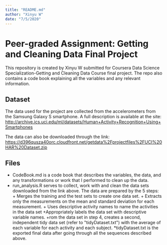```yaml
---
title: "README.md"
author: "Xinyu W"
date: "7/5/2020"
---
```


# Peer-graded Assignment: Getting and Cleaning Data Final Project

This repository is created by Xinyu W submitted for Coursera Data Science Specialization-Getting and Cleaning Data Course final project. The repo also contains a code book explaining all the variables and any relevant information.

## Dataset
The data used for the project are collected from the accelerometers from the Samsung Galaxy S smartphone. A full description is available at the site: http://archive.ics.uci.edu/ml/datasets/Human+Activity+Recognition+Using+Smartphones

The data can also be downloaded through the link:
https://d396qusza40orc.cloudfront.net/getdata%2Fprojectfiles%2FUCI%20HAR%20Dataset.zip

## Files
* CodeBook.md is a code book that describes the variables, the data, and any transformations or work that I performed to clean up the data.
* run_analysis.R serves to collect, work with and clean the data sets downloaded from the link above. The data are prepared by the 5 steps:
        + Merges the training and the test sets to create one data set.
        + Extracts only the measurements on the mean and standard deviation for each measurement.
        + Uses descriptive activity names to name the activities in the data set
        +Appropriately labels the data set with descriptive variable names.
        +rom the data set in step 4, creates a second, independent tidy data set (refer to "tidyDataset.txt") with the average of each variable for each activity and each subject.
*tidyDataset.txt is the exported final data after going through all the sequences described above.